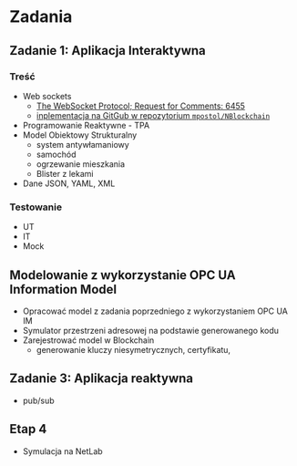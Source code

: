 # Zadania

## Zadanie 1: Aplikacja Interaktywna 

### Treść

- Web sockets
  - [The WebSocket Protocol; Request for Comments: 6455](https://tools.ietf.org/html/rfc6455)
  - [inplementacja na GitGub w repozytorium `mpostol/NBlockchain`](https://github.com/mpostol/NBlockchain) 
- Programowanie Reaktywne - TPA
- Model Obiektowy Strukturalny
  - system antywłamaniowy
  - samochód
  - ogrzewanie mieszkania
  - Blister z lekami
- Dane JSON, YAML, XML

### Testowanie

- UT
- IT
- Mock

## Modelowanie z wykorzystanie OPC UA Information Model

- Opracować model z zadania poprzedniego z wykorzystaniem OPC UA IM
- Symulator przestrzeni adresowej na podstawie generowanego kodu
- Zarejestrować model w Blockchain
  - generowanie kluczy niesymetrycznych, certyfikatu,  

## Zadanie 3: Aplikacja reaktywna

- pub/sub

## Etap 4

- Symulacja na NetLab